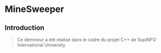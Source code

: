 # MineSweeper

## Introduction

> Ce démineur a été réalisé dans le cadre du projet C++ de SupINFO International University